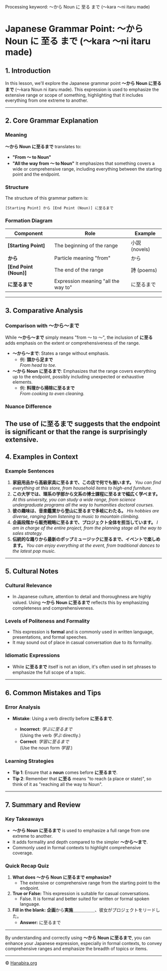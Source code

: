 Processing keyword: ～から Noun に 至る まで (〜kara 〜ni itaru made)
# Japanese Grammar Point: ～から Noun に 至る まで (〜kara 〜ni itaru made)

## 1. Introduction
In this lesson, we'll explore the Japanese grammar point **～から Noun に至るまで** (〜kara Noun ni itaru made). This expression is used to emphasize the extensive range or scope of something, highlighting that it includes everything from one extreme to another.

---
## 2. Core Grammar Explanation
### Meaning
**～から Noun に至るまで** translates to:
- **"From ～ to Noun"**
- **"All the way from ～ to Noun"**
It emphasizes that something covers a wide or comprehensive range, including everything between the starting point and the endpoint.
### Structure
The structure of this grammar pattern is:
```plaintext
[Starting Point] から [End Point (Noun)] に至るまで
```
### Formation Diagram
| Component              | Role                                 | Example                   |
|------------------------|--------------------------------------|---------------------------|
| **[Starting Point]**   | The beginning of the range           | 小説 (novels)             |
| **から**               | Particle meaning "from"              | から                        |
| **[End Point (Noun)]** | The end of the range                 | 詩 (poems)                |
| **に至るまで**         | Expression meaning "all the way to"  | に至るまで                  |
---
## 3. Comparative Analysis
### Comparison with ～から～まで
While **～から～まで** simply means "from ～ to ～", the inclusion of **に至る** adds emphasis on the extent or comprehensiveness of the range.
- **～から～まで**: States a range without emphasis.
  - 例: **頭から足まで**  
    *From head to toe.*
- **～から Noun に至るまで**: Emphasizes that the range covers everything up to the endpoint, possibly including unexpected or exhaustive elements.
  - 例: **料理から掃除に至るまで**  
    *From cooking to even cleaning.*
### Nuance Difference
The use of **に至るまで** suggests that the endpoint is significant or that the range is surprisingly extensive.
---
## 4. Examples in Context
### Example Sentences
1. **家庭用品から高級家具に至るまで、この店で何でも揃います。**
   *You can find everything at this store, from household items to high-end furniture.*
2. **この大学では、理系の学部から文系の博士課程に至るまで幅広く学べます。**
   *At this university, you can study a wide range, from science undergraduate programs all the way to humanities doctoral courses.*
3. **彼の趣味は、音楽鑑賞から登山に至るまで多岐にわたる。**
   *His hobbies are diverse, ranging from listening to music to mountain climbing.*
4. **企画段階から販売戦略に至るまで、プロジェクト全体を担当しています。**
   *I am in charge of the entire project, from the planning stage all the way to sales strategy.*
5. **伝統的な踊りから最新のポップミュージックに至るまで、イベントで楽しめます。**
   *You can enjoy everything at the event, from traditional dances to the latest pop music.*
---
## 5. Cultural Notes
### Cultural Relevance
- In Japanese culture, attention to detail and thoroughness are highly valued. Using **～から Noun に至るまで** reflects this by emphasizing completeness and comprehensiveness.
### Levels of Politeness and Formality
- This expression is **formal** and is commonly used in written language, presentations, and formal speeches.
- It may sound out of place in casual conversation due to its formality.
### Idiomatic Expressions
- While **に至るまで** itself is not an idiom, it's often used in set phrases to emphasize the full scope of a topic.
---
## 6. Common Mistakes and Tips
### Error Analysis
- **Mistake**: Using a verb directly before **に至るまで**.
  
  - **Incorrect**: *学ぶに至るまで*  
    (Using the verb *学ぶ* directly.)
  - **Correct**: *学習に至るまで*  
    (Use the noun form *学習*.)
### Learning Strategies
- **Tip 1**: Ensure that a **noun** comes before **に至るまで**.
- **Tip 2**: Remember that **に至る** means "to reach (a place or state)", so think of it as "reaching all the way to Noun".
---
## 7. Summary and Review
### Key Takeaways
- **～から Noun に至るまで** is used to emphasize a full range from one extreme to another.
- It adds formality and depth compared to the simpler **～から～まで**.
- Commonly used in formal contexts to highlight comprehensive coverage.
### Quick Recap Quiz
1. **What does ～から Noun に至るまで emphasize?**
   - The extensive or comprehensive range from the starting point to the endpoint.
2. **True or False:** This expression is suitable for casual conversations.
   - False. It is formal and better suited for written or formal spoken language.
3. **Fill in the blank:**
   **企画**から**実施**＿＿＿＿＿、彼女がプロジェクトをリードした。
   - **Answer:** に至るまで
---
By understanding and correctly using **～から Noun に至るまで**, you can enhance your Japanese expression, especially in formal contexts, to convey comprehensive ranges and emphasize the breadth of topics or items.


---

© [Hanabira.org](https://hanabira.org)
